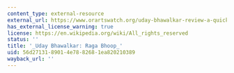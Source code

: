 ```yaml
---
content_type: external-resource
external_url: https://www.orartswatch.org/uday-bhawalkar-review-a-quick-primer-on-indian-music-appreciation/
has_external_license_warning: true
license: https://en.wikipedia.org/wiki/All_rights_reserved
status: ''
title: '_Uday Bhawalkar: Raga Bhoop_'
uid: 56d27131-8901-4e78-8268-1ea820210389
wayback_url: ''
---
```


